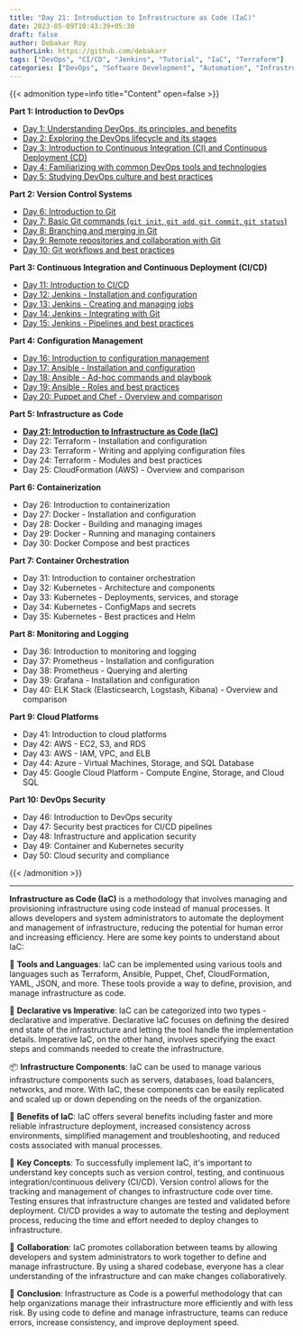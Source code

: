 ```yaml
---
title: "Day 21: Introduction to Infrastructure as Code (IaC)"
date: 2023-05-09T10:43:39+05:30
draft: false
author: Debakar Roy
authorLink: https://github.com/debakarr
tags: ["DevOps", "CI/CD", "Jenkins", "Tutorial", "IaC", "Terraform"]
categories: ["DevOps", "Software Development", "Automation", "Infrastructure", "IaC"]
---
```


{{< admonition type=info title="Content" open=false >}}

**Part 1: Introduction to DevOps**

*   [Day 1: Understanding DevOps, its principles, and benefits](day1-devops)
*   [Day 2: Exploring the DevOps lifecycle and its stages](/posts/devops/day2-devops)
*   [Day 3: Introduction to Continuous Integration (CI) and Continuous Deployment (CD)](/posts/devops/day3-devops)
*   [Day 4: Familiarizing with common DevOps tools and technologies](/posts/devops/day4-devops)
*   [Day 5: Studying DevOps culture and best practices](/posts/devops/day5-devops)

**Part 2: Version Control Systems**

*   [Day 6: Introduction to Git](/posts/devops/day6-devops)
*   [Day 7: Basic Git commands (`git init`, `git add`, `git commit`, `git status`)](/posts/devops/day7-devops)
*   [Day 8: Branching and merging in Git](/posts/devops/day8-devops)
*   [Day 9: Remote repositories and collaboration with Git](/posts/devops/day9-devops)
*   [Day 10: Git workflows and best practices](/posts/devops/day10-devops)

**Part 3: Continuous Integration and Continuous Deployment (CI/CD)**

*   [Day 11: Introduction to CI/CD](/posts/devops/day11-devops)
*   [Day 12: Jenkins - Installation and configuration](/posts/devops/day12-devops)
*   [Day 13: Jenkins - Creating and managing jobs](/posts/devops/day13-devops)
*   [Day 14: Jenkins - Integrating with Git](/posts/devops/day14-devops)
*   [Day 15: Jenkins - Pipelines and best practices](/posts/devops/day15-devops)

**Part 4: Configuration Management**

*   [Day 16: Introduction to configuration management](/posts/devops/day16-devops)
*   [Day 17: Ansible - Installation and configuration](/posts/devops/day17-devops)
*   [Day 18: Ansible - Ad-hoc commands and playbook](/posts/devops/day18-devops)
*   [Day 19: Ansible - Roles and best practices](/posts/devops/day19-devops)
*   [Day 20: Puppet and Chef - Overview and comparison](/posts/devops/day20-devops)

**Part 5: Infrastructure as Code**

*   **[Day 21: Introduction to Infrastructure as Code (IaC)](/posts/devops/day21-devops)**
*   Day 22: Terraform - Installation and configuration
*   Day 23: Terraform - Writing and applying configuration files
*   Day 24: Terraform - Modules and best practices
*   Day 25: CloudFormation (AWS) - Overview and comparison

**Part 6: Containerization**

*   Day 26: Introduction to containerization
*   Day 27: Docker - Installation and configuration
*   Day 28: Docker - Building and managing images
*   Day 29: Docker - Running and managing containers
*   Day 30: Docker Compose and best practices

**Part 7: Container Orchestration**

*   Day 31: Introduction to container orchestration
*   Day 32: Kubernetes - Architecture and components
*   Day 33: Kubernetes - Deployments, services, and storage
*   Day 34: Kubernetes - ConfigMaps and secrets
*   Day 35: Kubernetes - Best practices and Helm

**Part 8: Monitoring and Logging**

*   Day 36: Introduction to monitoring and logging
*   Day 37: Prometheus - Installation and configuration
*   Day 38: Prometheus - Querying and alerting
*   Day 39: Grafana - Installation and configuration
*   Day 40: ELK Stack (Elasticsearch, Logstash, Kibana) - Overview and comparison

**Part 9: Cloud Platforms**

*   Day 41: Introduction to cloud platforms
*   Day 42: AWS - EC2, S3, and RDS
*   Day 43: AWS - IAM, VPC, and ELB
*   Day 44: Azure - Virtual Machines, Storage, and SQL Database
*   Day 45: Google Cloud Platform - Compute Engine, Storage, and Cloud SQL

**Part 10: DevOps Security**

*   Day 46: Introduction to DevOps security
*   Day 47: Security best practices for CI/CD pipelines
*   Day 48: Infrastructure and application security
*   Day 49: Container and Kubernetes security
*   Day 50: Cloud security and compliance

{{< /admonition >}}

---

**Infrastructure as Code (IaC)** is a methodology that involves managing and provisioning infrastructure using code instead of manual processes. It allows developers and system administrators to automate the deployment and management of infrastructure, reducing the potential for human error and increasing efficiency. Here are some key points to understand about IaC:

🔧 **Tools and Languages**: IaC can be implemented using various tools and languages such as Terraform, Ansible, Puppet, Chef, CloudFormation, YAML, JSON, and more. These tools provide a way to define, provision, and manage infrastructure as code.

🧩 **Declarative vs Imperative**: IaC can be categorized into two types - declarative and imperative. Declarative IaC focuses on defining the desired end state of the infrastructure and letting the tool handle the implementation details. Imperative IaC, on the other hand, involves specifying the exact steps and commands needed to create the infrastructure.

📦 **Infrastructure Components**: IaC can be used to manage various infrastructure components such as servers, databases, load balancers, networks, and more. With IaC, these components can be easily replicated and scaled up or down depending on the needs of the organization.

🚀 **Benefits of IaC**: IaC offers several benefits including faster and more reliable infrastructure deployment, increased consistency across environments, simplified management and troubleshooting, and reduced costs associated with manual processes.

🔑 **Key Concepts**: To successfully implement IaC, it's important to understand key concepts such as version control, testing, and continuous integration/continuous delivery (CI/CD). Version control allows for the tracking and management of changes to infrastructure code over time. Testing ensures that infrastructure changes are tested and validated before deployment. CI/CD provides a way to automate the testing and deployment process, reducing the time and effort needed to deploy changes to infrastructure.

🤝 **Collaboration**: IaC promotes collaboration between teams by allowing developers and system administrators to work together to define and manage infrastructure. By using a shared codebase, everyone has a clear understanding of the infrastructure and can make changes collaboratively.

🌟 **Conclusion**: Infrastructure as Code is a powerful methodology that can help organizations manage their infrastructure more efficiently and with less risk. By using code to define and manage infrastructure, teams can reduce errors, increase consistency, and improve deployment speed.
